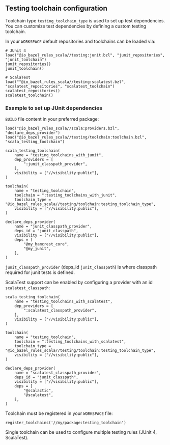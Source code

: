 ## Testing toolchain configuration

Toolchain type `testing_toolchain_type` is used to set up test dependencies. You can customize
test dependencies by defining a custom testing toolchain.

In your `WORKSPACE` default repositories and toolchains can be loaded via:
```starlark
# JUnit 4
load("@io_bazel_rules_scala//testing:junit.bzl", "junit_repositories", "junit_toolchain")
junit_repositories()
junit_toolchain()

# ScalaTest
load(""@io_bazel_rules_scala//testing:scalatest.bzl", "scalatest_repositories", "scalatest_toolchain")
scalatest_repositories()
scalatest_toolchain()
```

### Example to set up JUnit dependencies

`BUILD` file content in your preferred package:
```starlark
load("@io_bazel_rules_scala//scala:providers.bzl", "declare_deps_provider")
load("@io_bazel_rules_scala//testing/toolchain:toolchain.bzl", "scala_testing_toolchain")

scala_testing_toolchain(
    name = "testing_toolchains_with_junit",
    dep_providers = [
        ":junit_classpath_provider",
    ],
    visibility = ["//visibility:public"],
)

toolchain(
    name = "testing_toolchain",
    toolchain = ":testing_toolchains_with_junit",
    toolchain_type = "@io_bazel_rules_scala//testing/toolchain:testing_toolchain_type",
    visibility = ["//visibility:public"],
)

declare_deps_provider(
    name = "junit_classpath_provider",
    deps_id = "junit_classpath",
    visibility = ["//visibility:public"],
    deps = [
        "@my_hamcrest_core",
        "@my_junit",
    ],
)
```

`junit_classpath_provider` (deps_id `junit_classpath`) is where classpath required for junit tests
is defined.

ScalaTest support can be enabled by configuring a provider with an id `scalatest_classpath`:

```starlark
scala_testing_toolchain(
    name = "testing_toolchains_with_scalatest",
    dep_providers = [
        ":scalatest_classpath_provider",
    ],
    visibility = ["//visibility:public"],
)

toolchain(
    name = "testing_toolchain",
    toolchain = ":testing_toolchains_with_scalatest",
    toolchain_type = "@io_bazel_rules_scala//testing/toolchain:testing_toolchain_type",
    visibility = ["//visibility:public"],
)

declare_deps_provider(
    name = "scalatest_classpath_provider",
    deps_id = "junit_classpath",
    visibility = ["//visibility:public"],
    deps = [
        "@scalactic",
        "@scalatest",
    ],
)
```

Toolchain must be registered in your `WORKSPACE` file: 
```starlark
register_toolchains('//my/package:testing_toolchain')
```

Single toolchain can be used to configure multiple testing rules (JUnit 4, ScalaTest).
